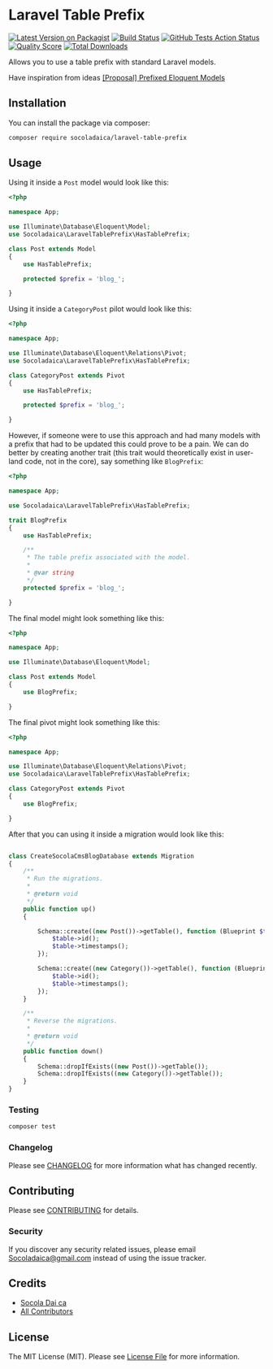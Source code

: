 # Laravel Table Prefix

[![Latest Version on Packagist](https://img.shields.io/packagist/v/Socoladaica/laravel-table-prefix.svg?style=flat-square)](https://packagist.org/packages/Socoladaica/laravel-table-prefix)
[![Build Status](https://img.shields.io/travis/Socoladaica/laravel-table-prefix/master.svg?style=flat-square)](https://travis-ci.org/Socoladaica/laravel-table-prefix)
[![GitHub Tests Action Status](https://img.shields.io/github/workflow/status/Socoladaica/laravel-table-prefix/run-tests?label=tests)](https://github.com/Socoladaica/laravel-table-prefix/actions?query=workflow%3Arun-tests+branch%3Amaster)
[![Quality Score](https://img.shields.io/scrutinizer/g/Socoladaica/laravel-table-prefix.svg?style=flat-square)](https://scrutinizer-ci.com/g/Socoladaica/laravel-table-prefix)
[![Total Downloads](https://img.shields.io/packagist/dt/Socoladaica/laravel-table-prefix.svg?style=flat-square)](https://packagist.org/packages/Socoladaica/laravel-table-prefix)

Allows you to use a table prefix with standard Laravel models.

Have inspiration from ideas [\[Proposal\] Prefixed Eloquent Models](https://github.com/laravel/ideas/issues/151)
## Installation

You can install the package via composer:

```bash
composer require socoladaica/laravel-table-prefix
```

## Usage

Using it inside a `Post` model would look like this:

```php
<?php

namespace App;

use Illuminate\Database\Eloquent\Model;
use Socoladaica\LaravelTablePrefix\HasTablePrefix;

class Post extends Model
{
    use HasTablePrefix;

    protected $prefix = 'blog_';

}
```

Using it inside a `CategoryPost` pilot would look like this:

```php
<?php

namespace App;

use Illuminate\Database\Eloquent\Relations\Pivot;
use Socoladaica\LaravelTablePrefix\HasTablePrefix;

class CategoryPost extends Pivot
{
    use HasTablePrefix;

    protected $prefix = 'blog_';

}
```

However, if someone were to use this approach and had many models with a prefix that had to be updated this could prove to be a pain. We can do better by creating another trait (this trait would theoretically exist in user-land code, not in the core), say something like `BlogPrefix`:

```php
<?php

namespace App;

use Socoladaica\LaravelTablePrefix\HasTablePrefix;

trait BlogPrefix
{
    use HasTablePrefix;

    /**
     * The table prefix associated with the model.
     * 
     * @var string
     */
    protected $prefix = 'blog_';

}
```

The final model might look something like this:

```php
<?php

namespace App;

use Illuminate\Database\Eloquent\Model;

class Post extends Model
{
    use BlogPrefix;

}
```

The final pivot might look something like this:

```php
<?php

namespace App;

use Illuminate\Database\Eloquent\Relations\Pivot;
use Socoladaica\LaravelTablePrefix\HasTablePrefix;

class CategoryPost extends Pivot
{
    use BlogPrefix;

}
```
After that you can using it inside a migration would look like this:

```php

class CreateSocolaCmsBlogDatabase extends Migration
{
    /**
     * Run the migrations.
     *
     * @return void
     */
    public function up()
    {

        Schema::create((new Post())->getTable(), function (Blueprint $table) {
            $table->id();
            $table->timestamps();
        });

        Schema::create((new Category())->getTable(), function (Blueprint $table) {
            $table->id();
            $table->timestamps();
        });
    }

    /**
     * Reverse the migrations.
     *
     * @return void
     */
    public function down()
    {
        Schema::dropIfExists((new Post())->getTable());
        Schema::dropIfExists((new Category())->getTable());
    }
}

```

### Testing

``` bash
composer test
```

### Changelog

Please see [CHANGELOG](CHANGELOG.md) for more information what has changed recently.

## Contributing

Please see [CONTRIBUTING](CONTRIBUTING.md) for details.

### Security

If you discover any security related issues, please email Socoladaica@gmail.com instead of using the issue tracker.

## Credits

- [Socola Dai ca](https://github.com/Socoladaica)
- [All Contributors](../../contributors)

## License

The MIT License (MIT). Please see [License File](LICENSE.md) for more information.

